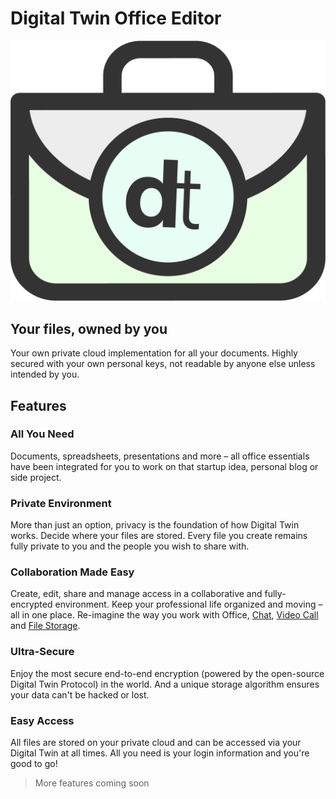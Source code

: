 # Digital Twin Office Editor

![](img/dt_office.png ":size=700x")

## Your files, owned by you

Your own private cloud implementation for all your documents. Highly secured with your own personal keys, not readable by anyone else unless intended by you.

## Features 

### All You Need

Documents, spreadsheets, presentations and more – all office essentials have been integrated for you to work on that startup idea, personal blog or side project. 

### Private Environment 

More than just an option, privacy is the foundation of how Digital Twin works. Decide where your files are stored. Every file you create remains fully private to you and the people you wish to share with.

### Collaboration Made Easy

Create, edit, share and manage access in a collaborative and fully-encrypted environment. Keep your professional life organized and moving – all in one place. Re-imagine the way you work with Office, [Chat](twin_chat), [Video Call](video_call) and [File Storage](filestorage). 

### Ultra-Secure

Enjoy the most secure end-to-end encryption (powered by the open-source Digital Twin Protocol) in the world. And a unique storage algorithm ensures your data can't be hacked or lost.

### Easy Access

All files are stored on your private cloud and can be accessed via your Digital Twin at all times. All you need is your login information and you're good to go!

> More features coming soon